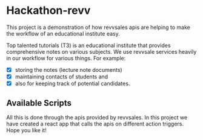 # Hackathon-revv
This project is a demonstration of how revvsales apis are helping to make the workflow of an educational institute easy.

Top talented tutorials (T3) is an educational institute that provides comprehensive notes on various subjects. 
We use revvsale services heavily in our workflow for various things. For example:
- [x] storing the notes (lecture note documents)
- [x] maintaining contacts of students and
- [x] also for keeping track of potential candidates.
## Available Scripts

All this is done through the apis provided by revvsales.
In this project we have created a react app that calls the apis on different action triggers. Hope you like it!
